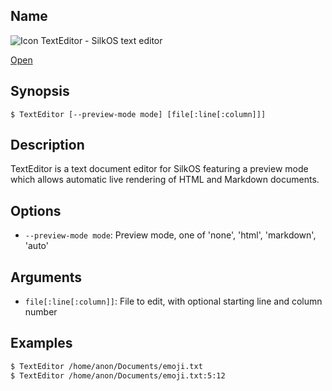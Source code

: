 ## Name

![Icon](/res/icons/16x16/app-text-editor.png) TextEditor - SilkOS text editor

[Open](launch:///bin/TextEditor)

## Synopsis

```**sh
$ TextEditor [--preview-mode mode] [file[:line[:column]]]
```

## Description

TextEditor is a text document editor for SilkOS featuring a preview mode
which allows automatic live rendering of HTML and Markdown documents.

## Options

-   `--preview-mode mode`: Preview mode, one of 'none', 'html', 'markdown', 'auto'

## Arguments

-   `file[:line[:column]]`: File to edit, with optional starting line and column number

## Examples

```sh
$ TextEditor /home/anon/Documents/emoji.txt
$ TextEditor /home/anon/Documents/emoji.txt:5:12
```
